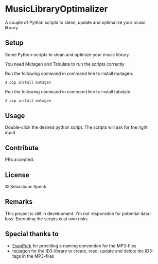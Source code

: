 # MusicLibraryOptimalizer

A couple of Python scripts to clean, update and optimalize your music library.

## Setup

Some Python-scripts to clean and optimize your music library.

You need Mutagen and Tabulate to run the scripts correctly

Run the following command in command line to install mutagen:
```sh
$ pip install mutagen
```

Run the following command in command line to install tabulate:
```sh
$ pip install mutagen
```

## Usage

Double-click the desired python script. The scripts will ask for the right input.

## Contribute

PRs accepted.

## License

© Sebastiaan Speck

## Remarks
This project is still in development. I'm not responsible for potential data-loss. Executing the scripts is at own risks.

## Special thanks to
- [EvanPurk](https://gist.github.com/EvanPurkhiser/10729815) for providing a naming convention for the MP3-files
- [mutagen](https://mutagen.readthedocs.io/en/latest/) for the ID3-library to create, read, update and delete the ID3-tags in the MP3-files
